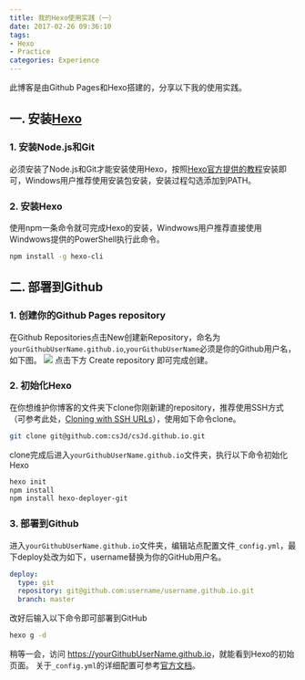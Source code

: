 ```yaml
---
title: 我的Hexo使用实践（一）
date: 2017-02-26 09:36:10
tags:
- Hexo
- Practice
categories: Experience
---
```


此博客是由Github Pages和Hexo搭建的，分享以下我的使用实践。
## 一. 安装[Hexo](https://hexo.io/zh-cn/)
### 1. 安装Node.js和Git
必须安装了Node.js和Git才能安装使用Hexo，按照[Hexo官方提供的教程](https://hexo.io/zh-cn/docs/index.html)安装即可，Windows用户推荐使用安装包安装，安装过程勾选添加到PATH。

### 2. 安装Hexo
使用npm一条命令就可完成Hexo的安装，Windwows用户推荐直接使用Windwows提供的PowerShell执行此命令。
``` bash
npm install -g hexo-cli
```

## 二. 部署到Github
### 1. 创建你的Github Pages repository
在Github Repositories点击New创建新Repository，命名为`yourGithubUserName.github.io`,`yourGithubUserName`必须是你的Github用户名，如下图。
![](\pic\pic20170226225433.png)
点击下方 Create repository 即可完成创建。

### 2. 初始化Hexo
在你想维护你博客的文件夹下clone你刚新建的repository，推荐使用SSH方式（可参考此处，[Cloning with SSH URLs](https://help.github.com/articles/which-remote-url-should-i-use/#cloning-with-ssh-urls)），使用如下命令clone。
``` bash
git clone git@github.com:csJd/csJd.github.io.git
```
clone完成后进入`yourGithubUserName.github.io`文件夹，执行以下命令初始化Hexo
``` bash
hexo init
npm install
npm install hexo-deployer-git
```
### 3. 部署到Github
进入`yourGithubUserName.github.io`文件夹，编辑站点配置文件`_config.yml`，最下deploy处改为如下，username替换为你的GitHub用户名。
``` yaml
deploy:
  type: git
  repository: git@github.com:username/username.github.io.git
  branch: master
```
改好后输入以下命令即可部署到GitHub
``` bash
hexo g -d
```
稍等一会，访问 <https://yourGithubUserName.github.io>，就能看到Hexo的初始页面。
关于`_config.yml`的详细配置可参考[官方文档](https://hexo.io/zh-cn/docs/configuration.html)。
